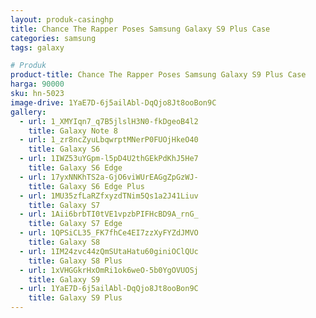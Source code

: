 ```yaml
---
layout: produk-casinghp
title: Chance The Rapper Poses Samsung Galaxy S9 Plus Case
categories: samsung
tags: galaxy

# Produk
product-title: Chance The Rapper Poses Samsung Galaxy S9 Plus Case
harga: 90000
sku: hn-5023
image-drive: 1YaE7D-6j5ailAbl-DqQjo8Jt8ooBon9C
gallery:
  - url: 1_XMYIqn7_q7B5jlslH3N0-fkDgeoB4l2
    title: Galaxy Note 8
  - url: 1_zr8ncZyuLbqwrptMNerP0FUOjHkeO40
    title: Galaxy S6
  - url: 1IWZ53uYGpm-l5pD4U2thGEkPdKhJ5He7
    title: Galaxy S6 Edge
  - url: 17yxNNKhTS2a-GjO6viWUrEAGgZpGzWJ-
    title: Galaxy S6 Edge Plus
  - url: 1MU35zfLaRZfxyzdTNim5Qs1a2J41Liuv
    title: Galaxy S7
  - url: 1Aii6brbTI0tVE1vpzbPIFHcBD9A_rnG_
    title: Galaxy S7 Edge
  - url: 1QPSiCL35_FK7fhCe4EI7zzXyFYZdJMVO
    title: Galaxy S8
  - url: 1IM24zvc44zQmSUtaHatu60giniOClQUc
    title: Galaxy S8 Plus
  - url: 1xVHGGkrHxOmRi1ok6weO-5b0YgOVUOSj
    title: Galaxy S9
  - url: 1YaE7D-6j5ailAbl-DqQjo8Jt8ooBon9C
    title: Galaxy S9 Plus
---
```

